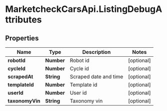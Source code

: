 # MarketcheckCarsApi.ListingDebugAttributes

## Properties
Name | Type | Description | Notes
------------ | ------------- | ------------- | -------------
**robotId** | **Number** | Robot id | [optional] 
**cycleId** | **Number** | Cycle id | [optional] 
**scrapedAt** | **String** | Scraped date and time | [optional] 
**templateId** | **Number** | Template id | [optional] 
**userId** | **Number** | User id | [optional] 
**taxonomyVin** | **String** | Taxonomy vin | [optional] 


